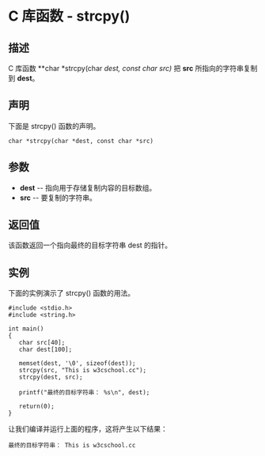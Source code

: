 
# C 库函数 - strcpy()

  

## 描述

C 库函数 **char *strcpy(char *dest, const char *src)** 把 **src** 所指向的字符串复制到 **dest**。

## 声明

下面是 strcpy() 函数的声明。

```
char *strcpy(char *dest, const char *src)

```

## 参数

*   **dest** -- 指向用于存储复制内容的目标数组。
*   **src** -- 要复制的字符串。

## 返回值

该函数返回一个指向最终的目标字符串 dest 的指针。

## 实例

下面的实例演示了 strcpy() 函数的用法。

```
#include <stdio.h>
#include <string.h>

int main()
{
   char src[40];
   char dest[100];

   memset(dest, '\0', sizeof(dest));
   strcpy(src, "This is w3cschool.cc");
   strcpy(dest, src);

   printf("最终的目标字符串： %s\n", dest);

   return(0);
}

```

让我们编译并运行上面的程序，这将产生以下结果：

```
最终的目标字符串： This is w3cschool.cc

```

  

